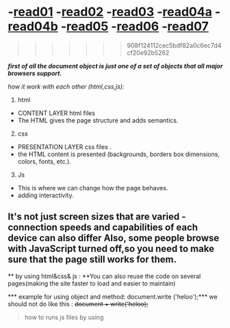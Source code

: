 -[read01](read01.md)
-[read02](read02.md)
-[read03](read03.md)
-[read04a](read04a.md)
-[read04b](read04b.md)
-[read05](read05.md)
-[read06](read06.md)
-[read07](read07.md)
=======

>>>>>>> 908f124112cec5bdf82a0c6ec7d4cf20e92b5262

***first of all 
the document object is just one of a set of
objects that all major browsers support.***

*how it work with each other (html,css,js):*

1. html 
  - CONTENT LAYER html files 
  - The HTML gives the page structure and adds semantics. 
2. css
  - PRESENTATION LAYER css files .
  - the HTML content is presented 
  (backgrounds, borders   box dimensions, colors, fonts, etc.).

3. Js 
  - This is where we can change 
   how the page behaves.
  -  adding interactivity.


  It's not just screen sizes that are varied - connection speeds and capabilities of each device can also differ Also, some people browse with JavaScript turned off,so you need to make sure that the page still works for them.  
---------------


 ** by using  html&css& js :
 **You can also reuse the code on several pages(making the site faster to load and easier to maintain)


*** example for using object and method:
 document.write ('heloo');***
we should not do like this :
	~~document + write('heloo);~~ 

 > how to runs js files by using <script> so when the browser comes it load script .

>basic javascript command : 
* STATEMENTS 
* COMMENTS (" /* ")
* VARIABLE we use var ;
 
** we need to know the data types :**
* NUMERIC DATA TYPE 
* STRING DATA TYPE 
* BOOLEAN DATA TYPE 


![img](https://miro.medium.com/max/6720/1*l4xICbIIYlz1OTymWCoUTw.jpeg)





